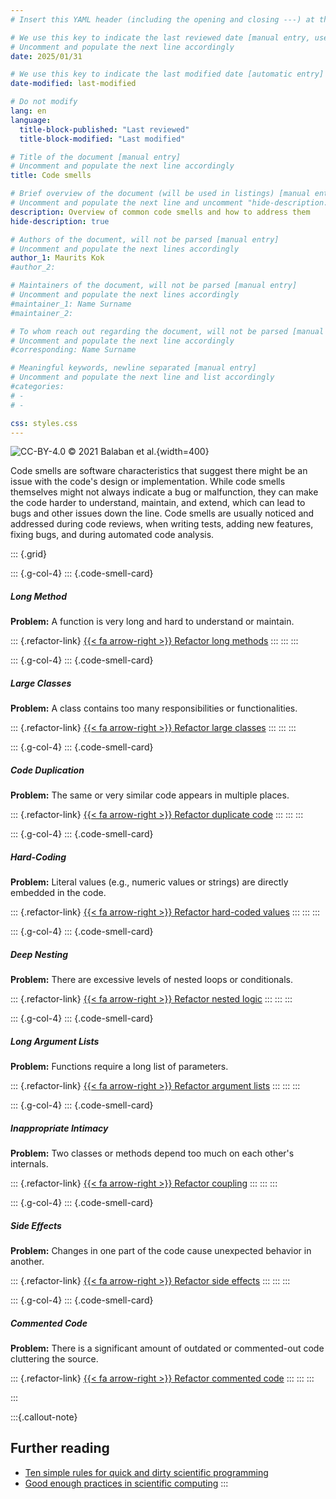 ```yaml
---
# Insert this YAML header (including the opening and closing ---) at the beginning of the document and fill it out accordingly

# We use this key to indicate the last reviewed date [manual entry, use YYYY/MM/DD]
# Uncomment and populate the next line accordingly
date: 2025/01/31

# We use this key to indicate the last modified date [automatic entry]
date-modified: last-modified

# Do not modify
lang: en
language: 
  title-block-published: "Last reviewed"
  title-block-modified: "Last modified"

# Title of the document [manual entry]
# Uncomment and populate the next line accordingly
title: Code smells

# Brief overview of the document (will be used in listings) [manual entry]
# Uncomment and populate the next line and uncomment "hide-description: true".
description: Overview of common code smells and how to address them
hide-description: true

# Authors of the document, will not be parsed [manual entry]
# Uncomment and populate the next lines accordingly
author_1: Maurits Kok
#author_2:

# Maintainers of the document, will not be parsed [manual entry]
# Uncomment and populate the next lines accordingly
#maintainer_1: Name Surname
#maintainer_2:

# To whom reach out regarding the document, will not be parsed [manual entry]
# Uncomment and populate the next line accordingly
#corresponding: Name Surname

# Meaningful keywords, newline separated [manual entry]
# Uncomment and populate the next line and list accordingly
#categories: 
# - 
# - 

css: styles.css
---
```


![CC-BY-4.0 © 2021 Balaban et al.](https://journals.plos.org/ploscompbiol/article/file?id=10.1371/journal.pcbi.1008549.g005&type=medium){width=400}

Code smells are software characteristics that suggest there might be an issue with the code's design or implementation. While code smells themselves might not always indicate a bug or malfunction, they can make the code harder to understand, maintain, and extend, which can lead to bugs and other issues down the line. Code smells are usually noticed and addressed during code reviews, when writing tests, adding new features, fixing bugs, and during automated code analysis. 

::: {.grid}

::: {.g-col-4}
::: {.code-smell-card}
##### Long Method
**Problem:** A function is very long and hard to understand or maintain.  

::: {.refactor-link}
[{{< fa arrow-right >}} Refactor long methods](./code_smells/long_method.md)
:::
:::
:::

::: {.g-col-4}
::: {.code-smell-card}
##### Large Classes
**Problem:** A class contains too many responsibilities or functionalities.  

::: {.refactor-link}
[{{< fa arrow-right >}} Refactor large classes](./code_smells/monolithic_design.md)
:::
:::
:::

::: {.g-col-4}
::: {.code-smell-card}
##### Code Duplication
**Problem:** The same or very similar code appears in multiple places.  

::: {.refactor-link}
[{{< fa arrow-right >}} Refactor duplicate code](./code_smells/duplication.md)
:::
:::
:::

::: {.g-col-4}
::: {.code-smell-card}
##### Hard-Coding
**Problem:** Literal values (e.g., numeric values or strings) are directly embedded in the code.  

::: {.refactor-link}
[{{< fa arrow-right >}} Refactor hard-coded values](./code_smells/hard_coding.md)
:::
:::
:::

::: {.g-col-4}
::: {.code-smell-card}
##### Deep Nesting
**Problem:** There are excessive levels of nested loops or conditionals.  

::: {.refactor-link}
[{{< fa arrow-right >}} Refactor nested logic](./code_smells/deep_nesting.md)
:::
:::
:::

::: {.g-col-4}
::: {.code-smell-card}
##### Long Argument Lists
**Problem:** Functions require a long list of parameters.  

::: {.refactor-link}
[{{< fa arrow-right >}} Refactor argument lists](./code_smells/many_arguments.md)
:::
:::
:::

::: {.g-col-4}
::: {.code-smell-card}
##### Inappropriate Intimacy
**Problem:** Two classes or methods depend too much on each other's internals.  

::: {.refactor-link}
[{{< fa arrow-right >}} Refactor coupling](./code_smells/inappropriate_intimacy.md)
:::
:::
:::

::: {.g-col-4}
::: {.code-smell-card}
##### Side Effects
**Problem:** Changes in one part of the code cause unexpected behavior in another.  

::: {.refactor-link}
[{{< fa arrow-right >}} Refactor side effects](./code_smells/side_effects.md)
:::
:::
:::

::: {.g-col-4}
::: {.code-smell-card}
##### Commented Code
**Problem:** There is a significant amount of outdated or commented-out code cluttering the source.  

::: {.refactor-link}
[{{< fa arrow-right >}} Refactor commented code](./code_smells/dead_code.md)
:::
:::
:::


:::


:::{.callout-note}
## Further reading
- [Ten simple rules for quick and dirty scientific programming](https://journals.plos.org/ploscompbiol/article?id=10.1371/journal.pcbi.1008549)
- [Good enough practices in scientific computing](https://journals.plos.org/ploscompbiol/article?id=10.1371/journal.pcbi.1005510)
:::